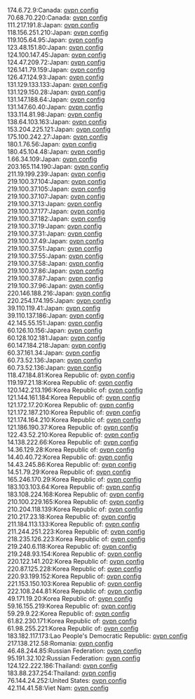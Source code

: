 174.6.72.9:Canada: [ovpn config](vpn/174_6_72_9.ovpn)  
70.68.70.220:Canada: [ovpn config](vpn/70_68_70_220.ovpn)  
111.217.191.8:Japan: [ovpn config](vpn/111_217_191_8.ovpn)  
118.156.251.210:Japan: [ovpn config](vpn/118_156_251_210.ovpn)  
119.105.64.95:Japan: [ovpn config](vpn/119_105_64_95.ovpn)  
123.48.151.80:Japan: [ovpn config](vpn/123_48_151_80.ovpn)  
124.100.147.45:Japan: [ovpn config](vpn/124_100_147_45.ovpn)  
124.47.209.72:Japan: [ovpn config](vpn/124_47_209_72.ovpn)  
126.141.79.159:Japan: [ovpn config](vpn/126_141_79_159.ovpn)  
126.47.124.93:Japan: [ovpn config](vpn/126_47_124_93.ovpn)  
131.129.133.133:Japan: [ovpn config](vpn/131_129_133_133.ovpn)  
131.129.150.28:Japan: [ovpn config](vpn/131_129_150_28.ovpn)  
131.147.188.64:Japan: [ovpn config](vpn/131_147_188_64.ovpn)  
131.147.60.40:Japan: [ovpn config](vpn/131_147_60_40.ovpn)  
133.114.81.98:Japan: [ovpn config](vpn/133_114_81_98.ovpn)  
138.64.103.163:Japan: [ovpn config](vpn/138_64_103_163.ovpn)  
153.204.225.121:Japan: [ovpn config](vpn/153_204_225_121.ovpn)  
175.100.242.27:Japan: [ovpn config](vpn/175_100_242_27.ovpn)  
180.1.76.56:Japan: [ovpn config](vpn/180_1_76_56.ovpn)  
180.45.104.48:Japan: [ovpn config](vpn/180_45_104_48.ovpn)  
1.66.34.109:Japan: [ovpn config](vpn/1_66_34_109.ovpn)  
203.165.114.190:Japan: [ovpn config](vpn/203_165_114_190.ovpn)  
211.19.199.239:Japan: [ovpn config](vpn/211_19_199_239.ovpn)  
219.100.37.104:Japan: [ovpn config](vpn/219_100_37_104.ovpn)  
219.100.37.105:Japan: [ovpn config](vpn/219_100_37_105.ovpn)  
219.100.37.107:Japan: [ovpn config](vpn/219_100_37_107.ovpn)  
219.100.37.13:Japan: [ovpn config](vpn/219_100_37_13.ovpn)  
219.100.37.177:Japan: [ovpn config](vpn/219_100_37_177.ovpn)  
219.100.37.182:Japan: [ovpn config](vpn/219_100_37_182.ovpn)  
219.100.37.19:Japan: [ovpn config](vpn/219_100_37_19.ovpn)  
219.100.37.31:Japan: [ovpn config](vpn/219_100_37_31.ovpn)  
219.100.37.49:Japan: [ovpn config](vpn/219_100_37_49.ovpn)  
219.100.37.51:Japan: [ovpn config](vpn/219_100_37_51.ovpn)  
219.100.37.55:Japan: [ovpn config](vpn/219_100_37_55.ovpn)  
219.100.37.58:Japan: [ovpn config](vpn/219_100_37_58.ovpn)  
219.100.37.86:Japan: [ovpn config](vpn/219_100_37_86.ovpn)  
219.100.37.87:Japan: [ovpn config](vpn/219_100_37_87.ovpn)  
219.100.37.96:Japan: [ovpn config](vpn/219_100_37_96.ovpn)  
220.146.188.216:Japan: [ovpn config](vpn/220_146_188_216.ovpn)  
220.254.174.195:Japan: [ovpn config](vpn/220_254_174_195.ovpn)  
39.110.119.41:Japan: [ovpn config](vpn/39_110_119_41.ovpn)  
39.110.137.186:Japan: [ovpn config](vpn/39_110_137_186.ovpn)  
42.145.55.151:Japan: [ovpn config](vpn/42_145_55_151.ovpn)  
60.126.10.156:Japan: [ovpn config](vpn/60_126_10_156.ovpn)  
60.128.102.181:Japan: [ovpn config](vpn/60_128_102_181.ovpn)  
60.147.184.218:Japan: [ovpn config](vpn/60_147_184_218.ovpn)  
60.37.161.34:Japan: [ovpn config](vpn/60_37_161_34.ovpn)  
60.73.52.136:Japan: [ovpn config](vpn/60_73_52_136.ovpn)  
60.73.52.136:Japan: [ovpn config](vpn/60_73_52_136.ovpn)  
118.47.184.81:Korea Republic of: [ovpn config](vpn/118_47_184_81.ovpn)  
119.197.21.18:Korea Republic of: [ovpn config](vpn/119_197_21_18.ovpn)  
120.142.213.196:Korea Republic of: [ovpn config](vpn/120_142_213_196.ovpn)  
121.144.161.184:Korea Republic of: [ovpn config](vpn/121_144_161_184.ovpn)  
121.172.17.20:Korea Republic of: [ovpn config](vpn/121_172_17_20.ovpn)  
121.172.187.210:Korea Republic of: [ovpn config](vpn/121_172_187_210.ovpn)  
121.174.164.210:Korea Republic of: [ovpn config](vpn/121_174_164_210.ovpn)  
121.186.190.37:Korea Republic of: [ovpn config](vpn/121_186_190_37.ovpn)  
122.43.52.210:Korea Republic of: [ovpn config](vpn/122_43_52_210.ovpn)  
14.138.222.66:Korea Republic of: [ovpn config](vpn/14_138_222_66.ovpn)  
14.36.129.28:Korea Republic of: [ovpn config](vpn/14_36_129_28.ovpn)  
14.40.40.72:Korea Republic of: [ovpn config](vpn/14_40_40_72.ovpn)  
14.43.245.86:Korea Republic of: [ovpn config](vpn/14_43_245_86.ovpn)  
14.51.79.29:Korea Republic of: [ovpn config](vpn/14_51_79_29.ovpn)  
165.246.170.29:Korea Republic of: [ovpn config](vpn/165_246_170_29.ovpn)  
183.103.103.64:Korea Republic of: [ovpn config](vpn/183_103_103_64.ovpn)  
183.108.224.168:Korea Republic of: [ovpn config](vpn/183_108_224_168.ovpn)  
210.100.229.165:Korea Republic of: [ovpn config](vpn/210_100_229_165.ovpn)  
210.204.118.139:Korea Republic of: [ovpn config](vpn/210_204_118_139.ovpn)  
210.217.23.18:Korea Republic of: [ovpn config](vpn/210_217_23_18.ovpn)  
211.184.113.133:Korea Republic of: [ovpn config](vpn/211_184_113_133.ovpn)  
211.244.251.223:Korea Republic of: [ovpn config](vpn/211_244_251_223.ovpn)  
218.235.126.223:Korea Republic of: [ovpn config](vpn/218_235_126_223.ovpn)  
219.240.6.118:Korea Republic of: [ovpn config](vpn/219_240_6_118.ovpn)  
219.248.93.154:Korea Republic of: [ovpn config](vpn/219_248_93_154.ovpn)  
220.122.141.202:Korea Republic of: [ovpn config](vpn/220_122_141_202.ovpn)  
220.87.125.228:Korea Republic of: [ovpn config](vpn/220_87_125_228.ovpn)  
220.93.199.152:Korea Republic of: [ovpn config](vpn/220_93_199_152.ovpn)  
221.153.150.103:Korea Republic of: [ovpn config](vpn/221_153_150_103.ovpn)  
222.108.244.81:Korea Republic of: [ovpn config](vpn/222_108_244_81.ovpn)  
49.171.19.20:Korea Republic of: [ovpn config](vpn/49_171_19_20.ovpn)  
59.16.155.219:Korea Republic of: [ovpn config](vpn/59_16_155_219.ovpn)  
59.29.9.22:Korea Republic of: [ovpn config](vpn/59_29_9_22.ovpn)  
61.82.230.171:Korea Republic of: [ovpn config](vpn/61_82_230_171.ovpn)  
61.98.255.221:Korea Republic of: [ovpn config](vpn/61_98_255_221.ovpn)  
183.182.117.173:Lao People's Democratic Republic: [ovpn config](vpn/183_182_117_173.ovpn)  
217.138.212.58:Romania: [ovpn config](vpn/217_138_212_58.ovpn)  
46.48.244.85:Russian Federation: [ovpn config](vpn/46_48_244_85.ovpn)  
95.191.32.102:Russian Federation: [ovpn config](vpn/95_191_32_102.ovpn)  
124.122.222.186:Thailand: [ovpn config](vpn/124_122_222_186.ovpn)  
183.88.237.254:Thailand: [ovpn config](vpn/183_88_237_254.ovpn)  
76.144.24.252:United States: [ovpn config](vpn/76_144_24_252.ovpn)  
42.114.41.58:Viet Nam: [ovpn config](vpn/42_114_41_58.ovpn)  
